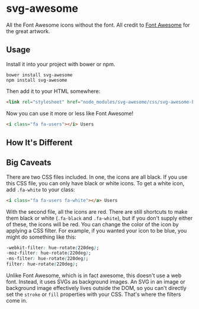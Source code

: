 # svg-awesome

All the Font Awesome icons without the font.  All credit to [Font Awesome](https://fortawesome.github.io/Font-Awesome/) for the great artwork.

## Usage

Install it into your project with bower or npm.

```
bower install svg-awesome
npm install svg-awesome
```

Then add it to your HTML somewhere:

```html
<link rel="stylesheet" href="node_modules/svg-awesome/css/svg-awesome-bw.css">
```

Now you can use it more or less like Font Awesome!

```html
<i class="fa fa-users"></i> Users
```

## How It's Different

## Big Caveats

There are two CSS files included.  In one, the icons are all black.  If you use this CSS file, you can only have black or white icons.  To get a white icon, add `.fa-white` to your class:

```html
<i class="fa fa-users fa-white"></a> Users
```

With the second file, all the icons are red.  There are still shortcuts to make them black or white (`.fa-black` and `.fa-white`), but if you don't supply either of these, the icons will be red.  You can change the color of the icon by applying a CSS filter.  For example, if you wanted your icon to be blue, you might do something like this:

```css
-webkit-filter: hue-rotate(220deg);
-moz-filter: hue-rotate(220deg);
-ms-filter: hue-rotate(220deg);
filter: hue-rotate(220deg);
```

Unlike Font Awesome, which is in fact awesome, this doesn't use a web font.  Instead, it uses SVGs as background images.  An SVG in an image or background image effectively lives outside the DOM, so you can't directly set the `stroke` or `fill` properties with your CSS.  That's where the filters come in.